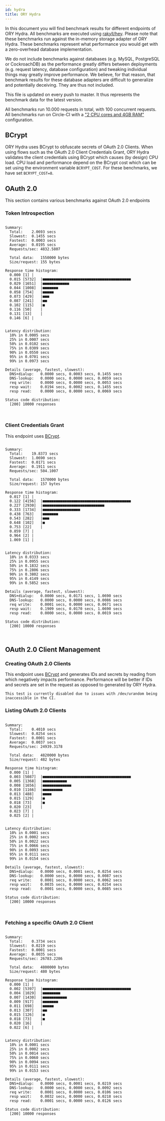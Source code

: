 ```yaml
---
id: hydra
title: ORY Hydra
---
```


In this document you will find benchmark results for different endpoints of ORY
Hydra. All benchmarks are executed using
[rakyll/hey](https://github.com/rakyll/hey). Please note that these benchmarks
run against the in-memory storage adapter of ORY Hydra. These benchmarks
represent what performance you would get with a zero-overhead database
implementation.

We do not include benchmarks against databases (e.g. MySQL, PostgreSQL or
CockroachDB) as the performance greatly differs between deployments (e.g.
request latency, database configuration) and tweaking individual things may
greatly improve performance. We believe, for that reason, that benchmark results
for these database adapters are difficult to generalize and potentially
deceiving. They are thus not included.

This file is updated on every push to master. It thus represents the benchmark
data for the latest version.

All benchmarks run 10.000 requests in total, with 100 concurrent requests. All
benchmarks run on Circle-CI with a
["2 CPU cores and 4GB RAM"](https://support.circleci.com/hc/en-us/articles/360000489307-Why-do-my-tests-take-longer-to-run-on-CircleCI-than-locally-)
configuration.

## BCrypt

ORY Hydra uses BCrypt to obfuscate secrets of OAuth 2.0 Clients. When using
flows such as the OAuth 2.0 Client Credentials Grant, ORY Hydra validates the
client credentials using BCrypt which causes (by design) CPU load. CPU load and
performance depend on the BCrypt cost which can be set using the environment
variable `BCRYPT_COST`. For these benchmarks, we have set `BCRYPT_COST=8`.

## OAuth 2.0

This section contains various benchmarks against OAuth 2.0 endpoints

### Token Introspection

```

Summary:
  Total:	2.0693 secs
  Slowest:	0.1455 secs
  Fastest:	0.0003 secs
  Average:	0.0195 secs
  Requests/sec:	4832.5807

  Total data:	1550000 bytes
  Size/request:	155 bytes

Response time histogram:
  0.000 [1]	|
  0.015 [5732]	|■■■■■■■■■■■■■■■■■■■■■■■■■■■■■■■■■■■■■■■■
  0.029 [1651]	|■■■■■■■■■■■■
  0.044 [1008]	|■■■■■■■
  0.058 [754]	|■■■■■
  0.073 [429]	|■■■
  0.087 [241]	|■■
  0.102 [115]	|■
  0.116 [50]	|
  0.131 [13]	|
  0.146 [6]	|


Latency distribution:
  10% in 0.0005 secs
  25% in 0.0007 secs
  50% in 0.0102 secs
  75% in 0.0309 secs
  90% in 0.0550 secs
  95% in 0.0701 secs
  99% in 0.0973 secs

Details (average, fastest, slowest):
  DNS+dialup:	0.0000 secs, 0.0003 secs, 0.1455 secs
  DNS-lookup:	0.0000 secs, 0.0000 secs, 0.0059 secs
  req write:	0.0000 secs, 0.0000 secs, 0.0053 secs
  resp wait:	0.0194 secs, 0.0002 secs, 0.1455 secs
  resp read:	0.0000 secs, 0.0000 secs, 0.0069 secs

Status code distribution:
  [200]	10000 responses



```

### Client Credentials Grant

This endpoint uses [BCrypt](#bcrypt).

```

Summary:
  Total:	19.8373 secs
  Slowest:	1.0690 secs
  Fastest:	0.0171 secs
  Average:	0.1911 secs
  Requests/sec:	504.1007

  Total data:	1570000 bytes
  Size/request:	157 bytes

Response time histogram:
  0.017 [1]	|
  0.122 [4156]	|■■■■■■■■■■■■■■■■■■■■■■■■■■■■■■■■■■■■■■■■
  0.227 [2930]	|■■■■■■■■■■■■■■■■■■■■■■■■■■■■
  0.333 [1734]	|■■■■■■■■■■■■■■■■■
  0.438 [763]	|■■■■■■■
  0.543 [282]	|■■■
  0.648 [102]	|■
  0.753 [22]	|
  0.859 [7]	|
  0.964 [2]	|
  1.069 [1]	|


Latency distribution:
  10% in 0.0333 secs
  25% in 0.0955 secs
  50% in 0.1832 secs
  75% in 0.2806 secs
  90% in 0.3802 secs
  95% in 0.4149 secs
  99% in 0.5852 secs

Details (average, fastest, slowest):
  DNS+dialup:	0.0000 secs, 0.0171 secs, 1.0690 secs
  DNS-lookup:	0.0000 secs, 0.0000 secs, 0.0086 secs
  req write:	0.0001 secs, 0.0000 secs, 0.0671 secs
  resp wait:	0.1909 secs, 0.0170 secs, 1.0690 secs
  resp read:	0.0000 secs, 0.0000 secs, 0.0019 secs

Status code distribution:
  [200]	10000 responses



```

## OAuth 2.0 Client Management

### Creating OAuth 2.0 Clients

This endpoint uses [BCrypt](#bcrypt) and generates IDs and secrets by reading
from which negatively impacts performance. Performance will be better if IDs and
secrets are set in the request as opposed to generated by ORY Hydra.

```
This test is currently disabled due to issues with /dev/urandom being inaccessible in the CI.
```

### Listing OAuth 2.0 Clients

```

Summary:
  Total:	0.4010 secs
  Slowest:	0.0254 secs
  Fastest:	0.0001 secs
  Average:	0.0037 secs
  Requests/sec:	24939.3178

  Total data:	4820000 bytes
  Size/request:	482 bytes

Response time histogram:
  0.000 [1]	|
  0.003 [5087]	|■■■■■■■■■■■■■■■■■■■■■■■■■■■■■■■■■■■■■■■■
  0.005 [1368]	|■■■■■■■■■■■
  0.008 [1656]	|■■■■■■■■■■■■■
  0.010 [1166]	|■■■■■■■■■
  0.013 [488]	|■■■■
  0.015 [129]	|■
  0.018 [73]	|■
  0.020 [23]	|
  0.023 [7]	|
  0.025 [2]	|


Latency distribution:
  10% in 0.0001 secs
  25% in 0.0002 secs
  50% in 0.0022 secs
  75% in 0.0066 secs
  90% in 0.0093 secs
  95% in 0.0111 secs
  99% in 0.0154 secs

Details (average, fastest, slowest):
  DNS+dialup:	0.0000 secs, 0.0001 secs, 0.0254 secs
  DNS-lookup:	0.0000 secs, 0.0000 secs, 0.0087 secs
  req write:	0.0001 secs, 0.0000 secs, 0.0062 secs
  resp wait:	0.0035 secs, 0.0000 secs, 0.0254 secs
  resp read:	0.0001 secs, 0.0000 secs, 0.0085 secs

Status code distribution:
  [200]	10000 responses



```

### Fetching a specific OAuth 2.0 Client

```

Summary:
  Total:	0.3734 secs
  Slowest:	0.0219 secs
  Fastest:	0.0001 secs
  Average:	0.0035 secs
  Requests/sec:	26783.2286

  Total data:	4800000 bytes
  Size/request:	480 bytes

Response time histogram:
  0.000 [1]	|
  0.002 [5397]	|■■■■■■■■■■■■■■■■■■■■■■■■■■■■■■■■■■■■■■■■
  0.004 [1029]	|■■■■■■■■
  0.007 [1430]	|■■■■■■■■■■■
  0.009 [917]	|■■■■■■■
  0.011 [698]	|■■■■■
  0.013 [307]	|■■
  0.015 [126]	|■
  0.018 [73]	|■
  0.020 [16]	|
  0.022 [6]	|


Latency distribution:
  10% in 0.0001 secs
  25% in 0.0002 secs
  50% in 0.0014 secs
  75% in 0.0060 secs
  90% in 0.0094 secs
  95% in 0.0111 secs
  99% in 0.0153 secs

Details (average, fastest, slowest):
  DNS+dialup:	0.0000 secs, 0.0001 secs, 0.0219 secs
  DNS-lookup:	0.0000 secs, 0.0000 secs, 0.0092 secs
  req write:	0.0001 secs, 0.0000 secs, 0.0106 secs
  resp wait:	0.0032 secs, 0.0000 secs, 0.0218 secs
  resp read:	0.0001 secs, 0.0000 secs, 0.0126 secs

Status code distribution:
  [200]	10000 responses



```
